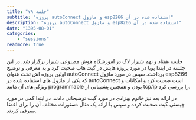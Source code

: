 ```yaml
---
title: "جلسه ۷۹"
subtitle: "پروژه autoConnect و ماژول esp8266 استفاده شده در آن"
description: "پروژه autoConnect و ماژول esp8266 استفاده شده در آن"
date: "1395-08-01"
categories:
    - "sessions"
readmore: true
---
```

جلسه هفتاد و نهم شیراز لاگ در آموزشگاه هوش مصنوعی شیراز برگزار شد. در این جلسه در ابتدا پویا در مورد پروژه هایش در گیت هاب صحبت کرد و به معرفی و توضیح اولین پروژه اش تحت عنوان autoConnect پرداخت. سپس در مورد ماژول esp8266 که یکی از ماژول های استفاده شده در autoConnect است صحبت کرد و امکانات و ویژگی‌های آن مانند programmable بودن و همچنین پشتیبانی از tcp/ip را بررسی کرد.

در ارائه بعد نیز خانوم بهزادی در مورد گیت توضیحاتی دادند. در ابتدا کمی در مورد چیستی گیت صحبت کرده و سپس با ارائه یک مثال دستورات مختلف آن را برای اعضا معرفی کردند.

